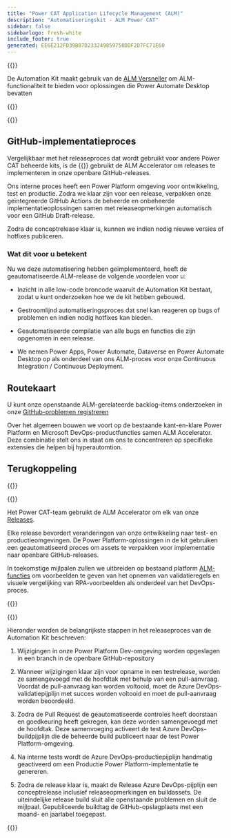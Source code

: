 ```yaml
---
title: "Power CAT Application Lifecycle Management (ALM)"
description: "Automatiseringskit - ALM Power CAT"
sidebar: false
sidebarlogo: fresh-white
include_footer: true
generated: EE6E212FD39B87D233249859750DDF2D7FC71E60
---
```


{{<slideStyles>}}

<div class="optional">

De Automation Kit maakt gebruik van de [ALM Versneller](https://aka.ms/aa4pp) om ALM-functionaliteit te bieden voor oplossingen die Power Automate Desktop bevatten

</div>

{{<presentation slides="1,2">}}


<div class="optional">

{{<presentationStyles>}}

## GitHub-implementatieproces

Vergelijkbaar met het releaseproces dat wordt gebruikt voor andere Power CAT beheerde kits, is de {{<product-name>}} gebruikt de ALM Accelerator om releases te implementeren in onze openbare GitHub-releases.

Ons interne proces heeft een Power Platform omgeving voor ontwikkeling, test en productie. Zodra we klaar zijn voor een release, verpakken onze geïntegreerde GitHub Actions de beheerde en onbeheerde implementatieoplossingen samen met releaseopmerkingen automatisch voor een GitHub Draft-release.

Zodra de conceptrelease klaar is, kunnen we indien nodig nieuwe versies of hotfixes publiceren.

### Wat dit voor u betekent

Nu we deze automatisering hebben geïmplementeerd, heeft de geautomatiseerde ALM-release de volgende voordelen voor u:

- Inzicht in alle low-code broncode waaruit de Automation Kit bestaat, zodat u kunt onderzoeken hoe we de kit hebben gebouwd.

- Gestroomlijnd automatiseringsproces dat snel kan reageren op bugs of problemen en indien nodig hotfixes kan bieden.

- Geautomatiseerde compilatie van alle bugs en functies die zijn opgenomen in een release.

- We nemen Power Apps, Power Automate, Dataverse en Power Automate Desktop op als onderdeel van ons ALM-proces voor onze Continuous Integration / Continuous Deployment.

## Routekaart

U kunt onze openstaande ALM-gerelateerde backlog-items onderzoeken in onze [GitHub-problemen registreren](https://github.com/microsoft/powercat-automation-kit/issues?q=is%3Aissue+is%3Aopen+label%3Aalm)

Over het algemeen bouwen we voort op de bestaande kant-en-klare Power Platform en Microsoft DevOps-productfuncties samen ALM Accelerator. Deze combinatie stelt ons in staat om ons te concentreren op specifieke extensies die helpen bij hyperautomtion.

## Terugkoppeling

{{<questions name="/content/nl/features/alm/powercat.json" completed="Bedankt voor het geven van feedback" showNavigationButtons="false" locale="nl">}}

</div>

{{<slide  id="slide1" audio="features/alm/powercat/overview.mp3" description="Power CAT ALM Overview" localImage="/images/illustrations/alm-roadmap-2022-11.svg" >}}

Het Power CAT-team gebruikt de ALM Accelerator om elk van onze [Releases](https://github.com/microsoft/powercat-automation-kit/releases).

Elke release bevordert veranderingen van onze ontwikkeling naar test- en productieomgevingen. De Power Platform-oplossingen in de kit gebruiken een geautomatiseerd proces om assets te verpakken voor implementatie naar openbare GitHub-releases.

In toekomstige mijlpalen zullen we uitbreiden op bestaand platform [ALM-functies](/nl/features/alm) om voorbeelden te geven van het opnemen van validatieregels en visuele vergelijking van RPA-voorbeelden als onderdeel van het DevOps-proces.  

{{</slide>}}

{{<slide  id="slide2" audio="features/alm/powercat/release-process.mp3" description="Power CAT Automation Kit Release Checker" localImage="/images/illustrations/alm-powercat-process.svg" >}}

Hieronder worden de belangrijkste stappen in het releaseproces van de Automation Kit beschreven:

1. Wijzigingen in onze Power Platform Dev-omgeving worden opgeslagen in een branch in de openbare GitHub-repository

2. Wanneer wijzigingen klaar zijn voor opname in een testrelease, worden ze samengevoegd met de hoofdtak met behulp van een pull-aanvraag. Voordat de pull-aanvraag kan worden voltooid, moet de Azure DevOps-validatiepijplijn met succes worden voltooid en moet de pull-aanvraag worden beoordeeld.

3. Zodra de Pull Request de geautomatiseerde controles heeft doorstaan en goedkeuring heeft gekregen, kan deze worden samengevoegd met de hoofdtak. Deze samenvoeging activeert de test Azure DevOps-buildpijplijn die de beheerde build publiceert naar de test Power Platform-omgeving.

4. Na interne tests wordt de Azure DevOps-productiepijplijn handmatig geactiveerd om een Productie Power Platform-implementatie te genereren.

5. Zodra de release klaar is, maakt de Release Azure DevOps-pijplijn een conceptrelease inclusief releaseopmerkingen en buildassets. De uiteindelijke release build sluit alle openstaande problemen en sluit de mijlpaal. Gepubliceerde buildtag de GitHub-opslagplaats met een maand- en jaarlabel toegepast.

{{</slide>}}
